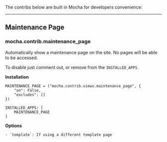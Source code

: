 
The contribs below are built in Mocha for developers convenience:

---


## Maintenance Page

### mocha.contrib.maintenance_page

Automatically show a maintenance page on the site. No pages will be able to be
accessed.

To disable just comment out, or remove from the `INSTALLED_APPS`

**Installation**

    MAINTENANCE_PAGE = ("mocha.contrib.views.maintenance_page", {
        "on": False,
        "excludes": []
    })

    INSTALLED_APPS: [
        MAINTENANCE_PAGE
    ]

**Options**

    - `template`: If using a different template page